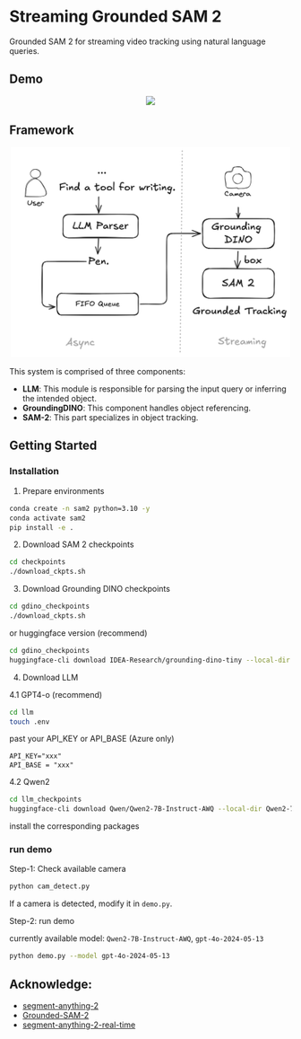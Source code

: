 # Streaming Grounded SAM 2

Grounded SAM 2 for streaming video tracking using natural language queries.


## Demo


<div align=center>

<p align="center">
<img src="./assets/workstation.gif" width="320">
</p>

</div>

## Framework

<div align=center>

<p align="center">
<img src="./assets/overview.png" width="500">
</p>

</div>


This system is comprised of three components:

- **LLM**: This module is responsible for parsing the input query or inferring the intended object.
- **GroundingDINO**: This component handles object referencing.
- **SAM-2**: This part specializes in object tracking.

## Getting Started

### Installation


1. Prepare environments

```bash
conda create -n sam2 python=3.10 -y
conda activate sam2
pip install -e .
```

2. Download SAM 2 checkpoints

```bash
cd checkpoints
./download_ckpts.sh
```
3. Download Grounding DINO checkpoints

```bash
cd gdino_checkpoints
./download_ckpts.sh
```
or huggingface version (recommend)

```bash
cd gdino_checkpoints
huggingface-cli download IDEA-Research/grounding-dino-tiny --local-dir grounding-dino-tiny
```

4. Download LLM

4.1 GPT4-o (recommend)

```bash
cd llm
touch .env
```

past your API_KEY or API_BASE (Azure only)

```
API_KEY="xxx"
API_BASE = "xxx"
```

4.2 Qwen2

```bash
cd llm_checkpoints
huggingface-cli download Qwen/Qwen2-7B-Instruct-AWQ --local-dir Qwen2-7B-Instruct-AWQ
```
install the corresponding packages


### run demo

Step-1: Check available camera
```bash
python cam_detect.py
```

If a camera is detected, modify it in `demo.py`.

Step-2: run demo

currently available model: `Qwen2-7B-Instruct-AWQ`, `gpt-4o-2024-05-13`

```bash
python demo.py --model gpt-4o-2024-05-13
```

## Acknowledge:

- [segment-anything-2](https://github.com/facebookresearch/segment-anything-2)
- [Grounded-SAM-2](https://github.com/IDEA-Research/Grounded-SAM-2)
- [segment-anything-2-real-time](https://github.com/Gy920/segment-anything-2-real-time)
